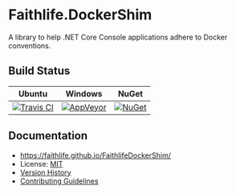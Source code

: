 # Faithlife.DockerShim

A library to help .NET Core Console applications adhere to Docker conventions.

## Build Status

Ubuntu | Windows | NuGet
--- | --- | ---
[![Travis CI](https://img.shields.io/travis/Faithlife/FaithlifeDockerShim/master.svg)](https://travis-ci.org/Faithlife/FaithlifeDockerShim) | [![AppVeyor](https://img.shields.io/appveyor/ci/Faithlife/faithlifedockershim/master.svg)](https://ci.appveyor.com/project/Faithlife/faithlifedockershim) | [![NuGet](https://img.shields.io/nuget/v/Faithlife.DockerShim.svg)](https://www.nuget.org/packages/Faithlife.DockerShim)

## Documentation

* https://faithlife.github.io/FaithlifeDockerShim/
* License: [MIT](LICENSE)
* [Version History](VersionHistory.md)
* [Contributing Guidelines](CONTRIBUTING.md)
